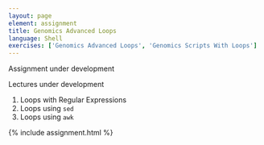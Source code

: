 ```yaml
---
layout: page
element: assignment
title: Genomics Advanced Loops
language: Shell
exercises: ['Genomics Advanced Loops', 'Genomics Scripts With Loops']
---
```


Assignment under development

Lectures under development

1. Loops with Regular Expressions
2. Loops using `sed`
3. Loops using `awk`

{% include assignment.html %}